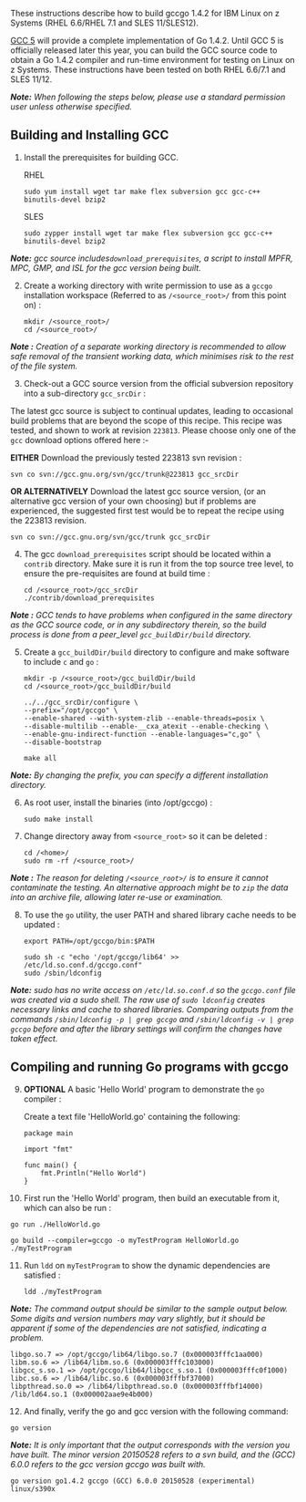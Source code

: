 These instructions describe how to build gccgo 1.4.2 for IBM Linux on z Systems (RHEL 6.6/RHEL 7.1 and SLES 11/SLES12).

[GCC 5](https://gcc.gnu.org/gcc-5/changes.html) will provide a complete implementation of Go 1.4.2. Until GCC 5 is officially released later this year, you can build the GCC source code to obtain a Go 1.4.2 compiler and run-time environment for testing on Linux on z Systems.  These instructions have been tested on both RHEL 6.6/7.1 and SLES 11/12.

_**Note:** When following the steps below, please use a standard permission user unless otherwise specified._

## Building and Installing GCC

1. Install the prerequisites for building GCC.

    RHEL
   ```shell
   sudo yum install wget tar make flex subversion gcc gcc-c++ binutils-devel bzip2
   ```
    SLES
    ```shell
   sudo zypper install wget tar make flex subversion gcc gcc-c++ binutils-devel bzip2
   ```

 _**Note:** gcc source includes`download_prerequisites`, a script to install MPFR, MPC, GMP, and ISL for the gcc version being built._

2. Create a working directory with write permission to use as a `gccgo` installation workspace (Referred to as `/<source_root>/` from this point on) :

   ```shell
   mkdir /<source_root>/
   cd /<source_root>/
   ```

 _**Note :** Creation of a separate working directory is recommended to allow safe removal of the transient working data, which minimises risk to the rest of the file system._

3. Check-out a GCC source version from the official subversion repository into a sub-directory `gcc_srcDir` :

 The latest gcc source is subject to continual updates, leading to occasional build problems that are beyond the scope of this recipe. This recipe was tested, and shown to work at revision `223813`.  Please choose only one of the `gcc` download options offered here :-

 **EITHER** Download the previously tested 223813 svn revision  :
   ```shell
   svn co svn://gcc.gnu.org/svn/gcc/trunk@223813 gcc_srcDir
   ```

 **OR ALTERNATIVELY** Download the latest gcc source version, (or an alternative gcc version of your own choosing)  but if problems are experienced, the suggested first test would be to repeat the recipe using the 223813 revision.
   ```shell
   svn co svn://gcc.gnu.org/svn/gcc/trunk gcc_srcDir
   ```

4. The gcc `download_prerequisites` script should be located within a `contrib` directory. Make sure it is run it from the top source tree level, to ensure the pre-requisites are found at build time :

    ```shell
    cd /<source_root>/gcc_srcDir
    ./contrib/download_prerequisites
    ```
_**Note :** GCC tends to have problems when configured in the same directory as the GCC source code, or in any subdirectory therein, so the build process is done from a peer_level `gcc_buildDir/build` directory._

5. Create a `gcc_buildDir/build` directory to configure and make software to include `c` and `go` :

    ```shell
    mkdir -p /<source_root>/gcc_buildDir/build
    cd /<source_root>/gcc_buildDir/build

    ../../gcc_srcDir/configure \
    --prefix="/opt/gccgo" \
    --enable-shared --with-system-zlib --enable-threads=posix \
    --disable-multilib --enable-__cxa_atexit --enable-checking \
    --enable-gnu-indirect-function --enable-languages="c,go" \
    --disable-bootstrap

    make all
    ```

 _**Note:** By changing the prefix, you can specify a different installation directory._

6. As root user, install the binaries (into /opt/gccgo) :

    ```shell
    sudo make install
    ```

7. Change directory away from `<source_root>` so it can be deleted :
    ```shell
    cd /<home>/
    sudo rm -rf /<source_root>/
    ```
_**Note :** The reason for deleting `/<source_root>/` is to ensure it cannot contaminate the testing. An alternative approach might be to `zip` the data into an archive file, allowing later re-use or examination._

8. To use the `go` utility, the user PATH and shared library cache needs to be updated :

    ```shell
    export PATH=/opt/gccgo/bin:$PATH

    sudo sh -c "echo '/opt/gccgo/lib64' >> /etc/ld.so.conf.d/gccgo.conf"
    sudo /sbin/ldconfig
    ```
  _**Note:** sudo has no write access on `/etc/ld.so.conf.d` so the `gccgo.conf` file was created via a sudo shell.  The raw use of `sudo ldconfig` creates necessary links and cache to shared libraries. Comparing outputs from the commands `/sbin/ldconfig -p | grep gccgo` and `/sbin/ldconfig -v | grep gccgo` before and after the library settings  will confirm the changes have taken effect._

## Compiling and running Go programs with gccgo

9. **OPTIONAL** A basic 'Hello World' program to demonstrate the `go` compiler :

    Create a text file  'HelloWorld.go' containing the following:

    ```code
    package main

    import "fmt"

    func main() {
        fmt.Println("Hello World")
    }
    ```

10. First run the 'Hello World' program, then build an executable from it, which can also be run :

   ```shell
   go run ./HelloWorld.go

   go build --compiler=gccgo -o myTestProgram HelloWorld.go
   ./myTestProgram
   ```

11. Run `ldd` on `myTestProgram` to show the dynamic dependencies are satisfied :

    ```shell
    ldd ./myTestProgram
    ```
_**Note:** The command output should be similar to the sample output below. Some digits and version numbers may vary slightly, but it should be apparent if some of the dependencies are not satisfied, indicating a problem._

  ```shell
  libgo.so.7 => /opt/gccgo/lib64/libgo.so.7 (0x000003fffc1aa000)
  libm.so.6 => /lib64/libm.so.6 (0x000003fffc103000)
  libgcc_s.so.1 => /opt/gccgo/lib64/libgcc_s.so.1 (0x000003fffc0f1000)
  libc.so.6 => /lib64/libc.so.6 (0x000003fffbf37000)
  libpthread.so.0 => /lib64/libpthread.so.0 (0x000003fffbf14000)
  /lib/ld64.so.1 (0x000002aae9e4b000)
  ```
12. And finally, verify the go and gcc version with the following command:

  ```shell
  go version
  ```
  _**Note:** It is only important that the output corresponds with the version you have built. The minor version 20150528 refers to a svn build, and the (GCC) 6.0.0 refers to the gcc version gccgo was built with._

  ```shell
  go version go1.4.2 gccgo (GCC) 6.0.0 20150528 (experimental) linux/s390x
  ```
